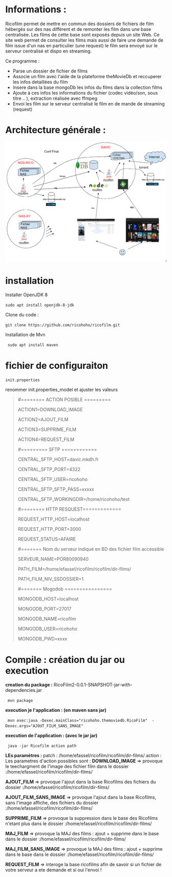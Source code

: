 # Informations : 

Ricofilm permet de mettre en commun des dossiers de fichiers de film hébergés sur des nas différent et de remonter les film dans une base centralisée.
Les films de cette base sont exposés depuis un site Web.
Ce site web permet de consulter les films mais aussi de faire une demande de film issue d'un nas en particulier (une request) le film sera envoyé sur le serveur centralisé et dispo en streaming.

Ce programme : 
- Parse un dossier de fichier de films 
- Associe un film avec l'aide de la plateforme theMovieDb et reccuperer les infos detaillées du film
- Insere dans la base mongoDb les infos du films dans la collection films
- Ajoute à ces infos les informations du fichier (codec vidéo/son, sous titre .. ), extraction réalisée avec ffmpeg
- Envoi les film sur le serveur centralisé le film en de mande de streaming (request)

 # Architecture générale : 


![Architecture générale](src/resources/ricofilm-archi-generale.png)

# installation 
Installer OpenJDK 8

`sudo apt install openjdk-8-jdk`

Clone du code : 

`git clone https://github.com/ricohoho/ricofilm.git`

Installation de Mvn 

` sudo apt install maven`

# fichier de configuraiton 
`init.properties`

renommer init.properties_model et ajuster les valeurs

> #======== ACTION POSIBLE =========
> 
> ACTION1=DOWNLOAD_IMAGE
> 
> ACTION2=AJOUT_FILM
> 
> ACTION3=SUPPRIME_FILM
> 
> ACTION4=REQUEST_FILM
> 
> #========= SFTP ============
> 
> CENTRAL_SFTP_HOST=davic.mkdh.fr
> 
> CENTRAL_SFTP_PORT=4322
> 
> CENTRAL_SFTP_USER=ricohoho
> 
> CENTRAL_SFTP_SFTP_PASS=xxxxx
> 
> CENTRAL_SFTP_WORKINGDIR=/home/ricohoho/test
> 
> #======== HTTP RESQUEST=============
> 
> REQUEST_HTTP_HOST=localhost 
> 
> REQUEST_HTTP_PORT=3000
> 
> REQUEST_STATUS=AFAIRE
> 
> #======= Nom du serveur indiqué en BD des fichier film accessible
> 
> SERVEUR_NAME=POR80090940
> 
> PATH_FILM=/home/efassel/ricofilm/ricofilm/dir-films/
> 
> PATH_FILM_NIV_SSDOSSIER=1
> 
> #======= Mogodob ================
> 
> MONGODB_HOST=localhost
> 
> MONGODB_PORT=27017
> 
> MONGODB_NAME=ricofilm
> 
> MONGODB_USER=ricohoho
> 
> MONGODB_PWD=xxxx

# Compile : création du jar ou execution 
**creation du package :**
RicoFilm2-0.0.1-SNAPSHOT-jar-with-dependencies.jar

` mvn package`

**execution je l'application : (en maven sans jar)**

` mvn exec:java -Dexec.mainClass="ricohoho.themoviedb.RicoFilm"  -Dexec.args="AJOUT_FILM_SANS_IMAGE"`

**execution de l'application : (avec le jar jar)**

` java -jar Ricofilm action path`

**LEs paramètres :** 
patch : /home/efassel/ricofilm/ricofilm/dir-films/
action : 
Les parametres d'action possibles sont :
**DOWNLOAD_IMAGE**  => provoque le teechargment de l'image des fichier film dans le dossier :/home/efassel/ricofilm/ricofilm/dir-films/

**AJOUT_FILM**                    => provoque l'ajout dans la base Ricofilms des fichiers du dossier :/home/efassel/ricofilm/ricofilm/dir-films/

**AJOUT_FILM_SANS_IMAGE**    => provoque l'ajout dans la base Ricofilms, sans l'image affiche,  des fichiers du dossier :/home/efassel/ricofilm/ricofilm/dir-films/

**SUPPRIME_FILM**                   => provoque la suppression dans le base des Ricofilms n'etant plus dans le dossier :/home/efassel/ricofilm/ricofilm/dir-films/

**MAJ_FILM**                        => provoque la MAJ des films : ajout + supprime dans le base dans le dossier :/home/efassel/ricofilm/ricofilm/dir-films/

**MAJ_FILM_SANS_IMAGE**      => provoque la MAJ des films : ajout + supprime dans le base dans le dossier :/home/efassel/ricofilm/ricofilm/dir-films/

**REQUEST_FILM**                    => interoge la base ricofilms afin de savoir si un fichier de votre serveur a ete demande et si oui l'envoi !